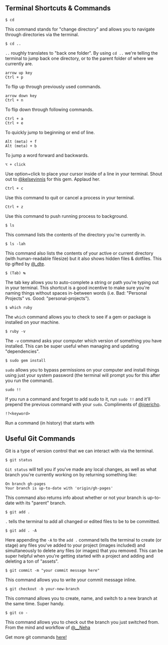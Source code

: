 ## Terminal Shortcuts & Commands

```
$ cd
```
This command stands for "change directory" and allows you to navigate through directories via the terminal.

```
$ cd ..
```
`..` roughly translates to "back one folder". By using `cd ..` we're telling the terminal to jump back one directory, or to the parent folder of where we currently are.

```
arrow up key
Ctrl + p
```
To flip up through previously used commands.

```
arrow down key
Ctrl + n
```
To flip down through following commands.

```
Ctrl + a
Ctrl + e
```
To quickly jump to beginning or end of line.

```
Alt (meta) + f
Alt (meta) + b
```
To jump a word forward and backwards.

```
⌥ + click
```
Use option+click to place your cursor inside of a line in your terminal. Shout out to [@kelseyinnis](https://twitter.com/kelseyinnis) for this gem. Applaud her.

```
Ctrl + c
```
Use this command to quit or cancel a process in your terminal.

```
Ctrl + z
```
Use this command to push running process to background.

```
$ ls
```
This command lists the contents of the directory you're currently in.

```
$ ls -lah
```
This command also lists the contents of your active or current directory (with human-readable filesize) but it also shows hidden files & dotfiles. This tip gifted by [@_dte](https://twitter.com/_dte).

```
$ (Tab) ↹
```
The tab key allows you to auto-complete a string or path you're typing out in your terminal. This shortcut is a good incentive to make sure you're naming things without spaces in-between words (i.e. Bad: "Personal Projects" vs. Good: "personal-projects").

```
$ which ruby
```
The `which` command allows you to check to see if a gem or package is installed on your machine.

```
$ ruby -v
```
The `-v` command asks your computer which version of something you have installed. This can be super useful when managing and updating "dependencies".

```
$ sudo gem install
```
`sudo` allows you to bypass permissions on your computer and install things using just your system password (the terminal will prompt you for this after you run the command).

```
sudo !!
```
If you run a command and forget to add sudo to it, run `sudo !!` and it'll prepend the previous command with your `sudo`. Compliments of [@joericho](https://twitter.com/joericho).

```
!?<keyword>
```
Run a command (in history) that starts with <keyword>

## Useful Git Commands

Git is a type of version control that we can interact with via the terminal.

```
$ git status
```

`Git status` will tell you if you've made any local changes, as well as what branch you're currently working on by returning something like: 

```
On branch gh-pages
Your branch is up-to-date with 'origin/gh-pages'
```
This command also returns info about whether or not your branch is up-to-date with its "parent" branch.

```
$ git add .
```
`.` tells the terminal to add all changed or edited files to be to be committed.

```
$ git add . -A
```
Here appending the `-A` to the `add .` command  tells the terminal to create (or stage) any files you've added to your project (images included) and simultaneously to delete any files (or images) that you removed. This can be super helpful when you're getting started with a project and adding and deleting a ton of "assets".

```
$ git commit -m "your commit message here"
```
This command allows you to write your commit message inline.

```
$ git checkout -b your-new-branch
```
This command allows you to create, name, and switch to a new branch at the same time. Super handy.

```
$ git co -
```
This command allows you to check out the branch you just switched from. From the mind and workflow of [@__Neha ](https://twitter.com/__Neha)

Get more git commands <a href="http://git-scm.com/">here!</a>
